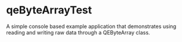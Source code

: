 # qeByteArrayTest
A simple console based example application that demonstrates using reading and writing raw data through a QEByteArray class.
